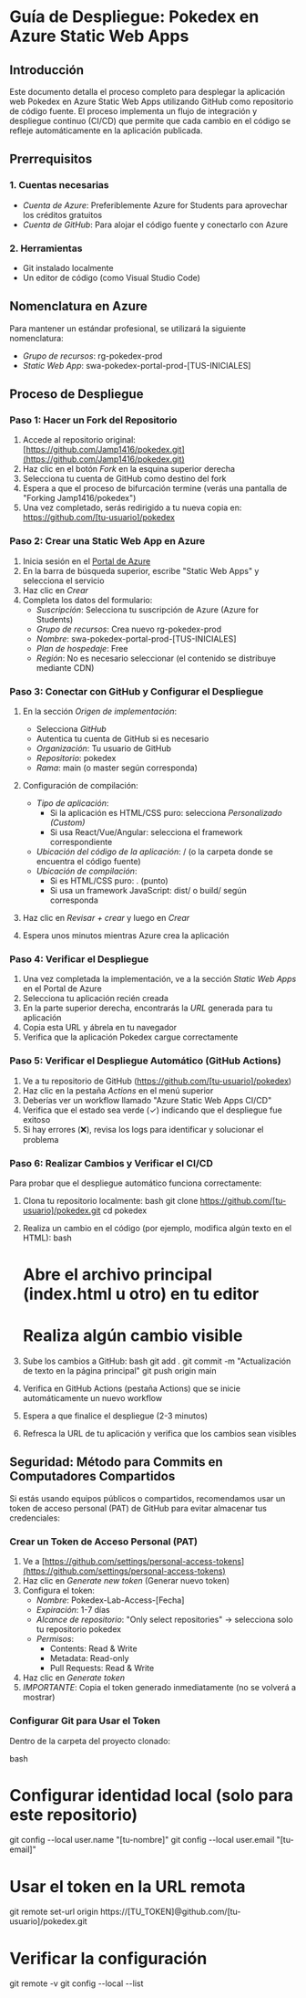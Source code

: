 # Guía de Despliegue: Pokedex en Azure Static Web Apps

## Introducción

Este documento detalla el proceso completo para desplegar la aplicación web Pokedex en Azure Static Web Apps utilizando GitHub como repositorio de código fuente. El proceso implementa un flujo de integración y despliegue continuo (CI/CD) que permite que cada cambio en el código se refleje automáticamente en la aplicación publicada.

## Prerrequisitos

### 1. Cuentas necesarias
- *Cuenta de Azure*: Preferiblemente Azure for Students para aprovechar los créditos gratuitos
- *Cuenta de GitHub*: Para alojar el código fuente y conectarlo con Azure

### 2. Herramientas
- Git instalado localmente
- Un editor de código (como Visual Studio Code)

## Nomenclatura en Azure

Para mantener un estándar profesional, se utilizará la siguiente nomenclatura:

- *Grupo de recursos*: rg-pokedex-prod
- *Static Web App*: swa-pokedex-portal-prod-[TUS-INICIALES]

## Proceso de Despliegue

### Paso 1: Hacer un Fork del Repositorio

1. Accede al repositorio original: [https://github.com/Jamp1416/pokedex.git](https://github.com/Jamp1416/pokedex.git)
2. Haz clic en el botón *Fork* en la esquina superior derecha
3. Selecciona tu cuenta de GitHub como destino del fork
4. Espera a que el proceso de bifurcación termine (verás una pantalla de "Forking Jamp1416/pokedex")
5. Una vez completado, serás redirigido a tu nueva copia en: https://github.com/[tu-usuario]/pokedex

### Paso 2: Crear una Static Web App en Azure

1. Inicia sesión en el [Portal de Azure](https://portal.azure.com)
2. En la barra de búsqueda superior, escribe "Static Web Apps" y selecciona el servicio
3. Haz clic en *Crear*
4. Completa los datos del formulario:
   - *Suscripción*: Selecciona tu suscripción de Azure (Azure for Students)
   - *Grupo de recursos*: Crea nuevo rg-pokedex-prod
   - *Nombre*: swa-pokedex-portal-prod-[TUS-INICIALES]
   - *Plan de hospedaje*: Free
   - *Región*: No es necesario seleccionar (el contenido se distribuye mediante CDN)

### Paso 3: Conectar con GitHub y Configurar el Despliegue

1. En la sección *Origen de implementación*:
   - Selecciona *GitHub*
   - Autentica tu cuenta de GitHub si es necesario
   - *Organización*: Tu usuario de GitHub
   - *Repositorio*: pokedex
   - *Rama*: main (o master según corresponda)

2. Configuración de compilación:
   - *Tipo de aplicación*: 
     - Si la aplicación es HTML/CSS puro: selecciona *Personalizado (Custom)*
     - Si usa React/Vue/Angular: selecciona el framework correspondiente 
   - *Ubicación del código de la aplicación*: / (o la carpeta donde se encuentra el código fuente)
   - *Ubicación de compilación*: 
     - Si es HTML/CSS puro: . (punto)
     - Si usa un framework JavaScript: dist/ o build/ según corresponda

3. Haz clic en *Revisar + crear* y luego en *Crear*
4. Espera unos minutos mientras Azure crea la aplicación

### Paso 4: Verificar el Despliegue

1. Una vez completada la implementación, ve a la sección *Static Web Apps* en el Portal de Azure
2. Selecciona tu aplicación recién creada
3. En la parte superior derecha, encontrarás la *URL* generada para tu aplicación
4. Copia esta URL y ábrela en tu navegador
5. Verifica que la aplicación Pokedex cargue correctamente

### Paso 5: Verificar el Despliegue Automático (GitHub Actions)

1. Ve a tu repositorio de GitHub (https://github.com/[tu-usuario]/pokedex)
2. Haz clic en la pestaña *Actions* en el menú superior
3. Deberías ver un workflow llamado "Azure Static Web Apps CI/CD"
4. Verifica que el estado sea verde (✓) indicando que el despliegue fue exitoso
5. Si hay errores (❌), revisa los logs para identificar y solucionar el problema

### Paso 6: Realizar Cambios y Verificar el CI/CD

Para probar que el despliegue automático funciona correctamente:

1. Clona tu repositorio localmente:
   bash
   git clone https://github.com/[tu-usuario]/pokedex.git
   cd pokedex
   

2. Realiza un cambio en el código (por ejemplo, modifica algún texto en el HTML):
   bash
   # Abre el archivo principal (index.html u otro) en tu editor
   # Realiza algún cambio visible
   

3. Sube los cambios a GitHub:
   bash
   git add .
   git commit -m "Actualización de texto en la página principal"
   git push origin main
   

4. Verifica en GitHub Actions (pestaña Actions) que se inicie automáticamente un nuevo workflow
5. Espera a que finalice el despliegue (2-3 minutos)
6. Refresca la URL de tu aplicación y verifica que los cambios sean visibles

## Seguridad: Método para Commits en Computadores Compartidos

Si estás usando equipos públicos o compartidos, recomendamos usar un token de acceso personal (PAT) de GitHub para evitar almacenar tus credenciales:

### Crear un Token de Acceso Personal (PAT)

1. Ve a [https://github.com/settings/personal-access-tokens](https://github.com/settings/personal-access-tokens)
2. Haz clic en *Generate new token* (Generar nuevo token)
3. Configura el token:
   - *Nombre*: Pokedex-Lab-Access-[Fecha]
   - *Expiración*: 1-7 días
   - *Alcance de repositorio*: "Only select repositories" → selecciona solo tu repositorio pokedex
   - *Permisos*:
     - Contents: Read & Write
     - Metadata: Read-only
     - Pull Requests: Read & Write
4. Haz clic en *Generate token*
5. *IMPORTANTE*: Copia el token generado inmediatamente (no se volverá a mostrar)

### Configurar Git para Usar el Token

Dentro de la carpeta del proyecto clonado:

bash
# Configurar identidad local (solo para este repositorio)
git config --local user.name "[tu-nombre]"
git config --local user.email "[tu-email]"

# Usar el token en la URL remota
git remote set-url origin https://[TU_TOKEN]@github.com/[tu-usuario]/pokedex.git

# Verificar la configuración
git remote -v
git config --local --list
